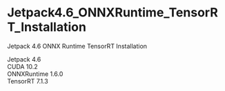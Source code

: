 # Jetpack4.6_ONNXRuntime_TensorRT_Installation
Jetpack 4.6 ONNX Runtime TensorRT Installation 
 
Jetpack 4.6  
CUDA 10.2  
ONNXRuntime 1.6.0  
TensorRT 7.1.3  
